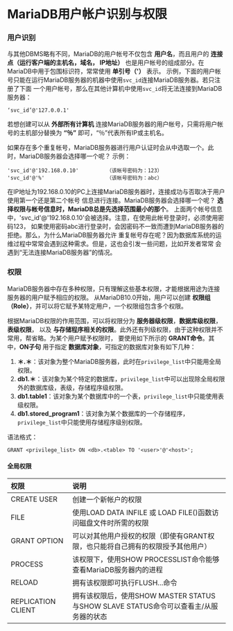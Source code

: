 MariaDB用户帐户识别与权限
============================================

### 用户识别
与其他DBMS略有不同，MariaDB的用户帐号不仅包含 **用户名**，而且用户的 **连接点（运行客户端的主机名，域名，
IP地址）** 也是用户帐号的组成部分。在MariaDB中用于包围标识符，常常使用 **单引号（'）** 表示。
示例，下面的用户帐号只能在运行MariaDB服务器的机器中使用`svc_id`连接MariaDB服务器。若只注册了下面
一个用户帐号，那么在其他计算机中使用`svc_id`将无法连接到MariaDB服务器：
```
‘svc_id’@'127.0.0.1'
```
若想创建可以从 **外部所有计算机** 连接MariaDB服务器的用户帐号，只需将用户帐号的主机部分替换为 **“％”**
即可，“％”代表所有IP或主机名。

如果存在多个重复帐号，MariaDB服务器进行用户认证时会从中选取一个。此时，MariaDB服务器会选择哪一个呢？
示例：
```
'svc_id'@'192.168.0.10'         （该帐号密码为：123）
'svc_id'@'%'                    （该帐号密码为：abc）
```
在IP地址为192.168.0.10的PC上连接MariaDB服务器时，连接成功与否取决于用户使用第一个还是第二个帐号
信息进行连接。MariaDB服务器会选择哪一个呢？ **选择权限与帐号信息时，MariaDB总是先选择范围最小的那个**。
上面两个帐号信息中，'svc_id'@'192.168.0.10'会被选择。注意，在使用此帐号登录时，必须使用密码123，
如果使用密码abc进行登录时，会因密码不一致而遭到MariaDB服务器的拒绝。那么，为什么MariaDB服务器允许
重复帐号存在呢？因为数据库系统的运维过程中常常会遇到这种需求。但是，这也会引发一些问题，比如开发者常常
会遇到“无法连接MariaDB服务器”的情况。

### 权限
MariaDB服务器中存在多种权限，只有理解这些基本权限，才能根据用途为连接服务器的用户赋予相应的权限。
从MariaDB10.0开始，用户可以创建 **权限组（Role）**，并可以将它赋予某特定用户，一个权限组包含多个权限。

根据MariaDB权限的作用范围，可以将权限分为 **服务器级权限**，**数据库级权限**，**表级权限**，
以及 **与存储程序相关的权限**。此外还有列级权限，由于这种权限并不常用，帮省略。为某个用户赋予权限时，
要使用如下所示的 **GRANT命令**。其中，**ON子句** 用于指定 **数据库对象**，可指定的数据库对象有如下几种：

1. **＊.＊**：该对象为整个MariaDB服务器，此时在`privilege_list`中只能用全局权限。
2. **db1.＊**：该对象为某个特定的数据库，`privilege_list`中可以出现除全局权限外的数据库级，表级，存储程序级权限。
3. **db1.table1**：该对象为某个数据库中的一个表，`privilege_list`中只能使用表级权限。
4. **db1.stored_program1**：该对象为某个数据库的一个存储程序，`privilege_list`中只能使用存储程序级别权限。

语法格式：
```
GRANT <privilege_list> ON <db>.<table> TO '<user>'@'<host>';
```
#### 全局权限
| 权限            | 说明            |
| :------------- | :------------- |
| CREATE USER    | 创建一个新帐户的权限|
| FILE           | 使用LOAD DATA INFILE 或 LOAD FILE()函数访问磁盘文件时所需的权限|
| GRANT OPTION   | 可以对其他用户授权的权限（即使有GRANT权限，也只能将自己拥有的权限授予其他用户）|
| PROCESS        | 该权限下，使用SHOW PROCESSLIST命令能够查看MariaDB服务器内的进程|
| RELOAD         | 拥有该权限即可执行FLUSH...命令|
| REPLICATION CLIENT| 拥有该权限后，使用SHOW MASTER STATUS与SHOW SLAVE STATUS命令可以查看主/从服务器的状态|
